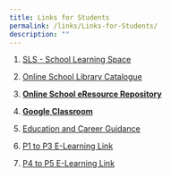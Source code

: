 ```yaml
---
title: Links for Students
permalink: /links/Links-for-Students/
description: ""
---
```

1.  [SLS - School Learning Space](https://vle.learning.moe.edu.sg/login) 
2.  [Online School Library Catalogue](https://schoolibrary.moe.edu.sg/payalebarmethodistgirlspri)
3.  **[Online School eResource Repository](https://schoolibrary.moe.edu.sg/eresourcespri/cgi-bin/spydus.exe/MSGTRN/WPAC/HOME)**  
    
4.  **[Google Classroom](https://classroom.google.com/)**
5.  [Education and Career Guidance](https://www.myskillsfuture.gov.sg/content/student/en/primary.html)
6.  [P1 to P3  E-Learning Link](https://drive.google.com/drive/folders/1TcSTNdLVpxk-u2JEtW7YCpYhog0fA7PI?usp=drive_link)
7.  [P4 to P5 E-Learning Link](https://drive.google.com/drive/folders/1H1Qd2mi2nlMS9Lh0eXQ6MDbZEIit15Ql?usp=drive_link)